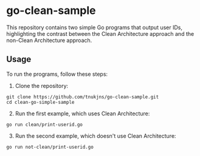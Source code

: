 # go-clean-sample
This repository contains two simple Go programs that output user IDs, highlighting the contrast between the Clean Architecture approach and the non-Clean Architecture approach.

## Usage

To run the programs, follow these steps:

1. Clone the repository:
```
git clone https://github.com/tnukjns/go-clean-sample.git
cd clean-go-simple-sample
```

2. Run the first example, which uses Clean Architecture:
```
go run clean/print-userid.go 
```

3. Run the second example, which doesn't use Clean Architecture:
```
go run not-clean/print-userid.go 
```
